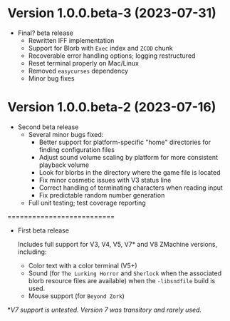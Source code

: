 Version 1.0.0.beta-3 (2023-07-31)
==========================
- Final? beta release
    * Rewritten IFF implementation
    * Support for Blorb with `Exec` index and `ZCOD` chunk
    * Recoverable error handling options; logging restructured
    * Reset terminal properly on Mac/Linux
    * Removed `easycurses` dependency
    * Minor bug fixes

Version 1.0.0.beta-2 (2023-07-16)
==========================
- Second beta release
    * Several minor bugs fixed:
        * Better support for platform-specific "home" directories for finding configuration files
        * Adjust sound volume scaling by platform for more consistent playback volume
        * Look for blorbs in the directory where the game file is located
        * Fix minor cosmetic issues with V3 status line
        * Correct handling of terminating characters when reading input
        * Fix predictable random number generation
    * Full unit testing; test coverage reporting

==========================
- First beta release

    Includes full support for V3, V4, V5, V7* and V8 ZMachine versions, including:
    
    * Color text with a color terminal (V5+) 
    * Sound (for `The Lurking Horror` and `Sherlock` when the associated blorb resource files are available) when the `-libsndfile` build is used.
    * Mouse support (for `Beyond Zork`)

\**V7 support is untested.  Version 7 was transitory and rarely used.*

